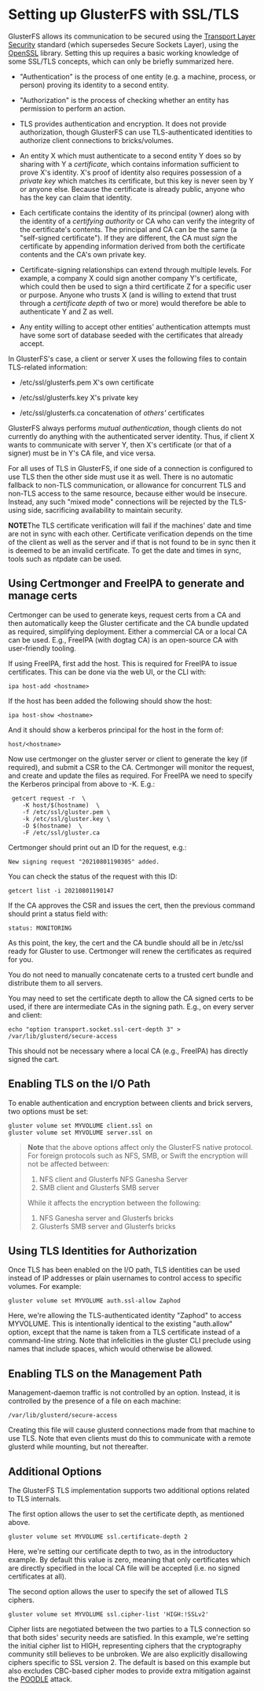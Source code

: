 # Setting up GlusterFS with SSL/TLS

GlusterFS allows its communication to be secured using the [Transport Layer
Security][tls] standard (which supersedes Secure Sockets Layer), using the
[OpenSSL][ossl] library. Setting this up requires a basic working knowledge of
some SSL/TLS concepts, which can only be briefly summarized here.

- "Authentication" is the process of one entity (e.g. a machine, process, or
  person) proving its identity to a second entity.

- "Authorization" is the process of checking whether an entity has permission
  to perform an action.

- TLS provides authentication and encryption. It does not provide
  authorization, though GlusterFS can use TLS-authenticated identities to
  authorize client connections to bricks/volumes.

- An entity X which must authenticate to a second entity Y does so by sharing
  with Y a _certificate_, which contains information sufficient to prove X's
  identity. X's proof of identity also requires possession of a _private key_
  which matches its certificate, but this key is never seen by Y or anyone
  else. Because the certificate is already public, anyone who has the key can
  claim that identity.

- Each certificate contains the identity of its principal (owner) along with
  the identity of a _certifying authority_ or CA who can verify the integrity
  of the certificate's contents. The principal and CA can be the same (a
  "self-signed certificate"). If they are different, the CA must _sign_ the
  certificate by appending information derived from both the certificate
  contents and the CA's own private key.

- Certificate-signing relationships can extend through multiple levels. For
  example, a company X could sign another company Y's certificate, which could
  then be used to sign a third certificate Z for a specific user or purpose.
  Anyone who trusts X (and is willing to extend that trust through a
  _certificate depth_ of two or more) would therefore be able to authenticate
  Y and Z as well.

- Any entity willing to accept other entities' authentication attempts must
  have some sort of database seeded with the certificates that already accept.

In GlusterFS's case, a client or server X uses the following files to contain
TLS-related information:

- /etc/ssl/glusterfs.pem X's own certificate

- /etc/ssl/glusterfs.key X's private key

- /etc/ssl/glusterfs.ca concatenation of _others'_ certificates

GlusterFS always performs _mutual authentication_, though clients do not
currently do anything with the authenticated server identity. Thus, if client X
wants to communicate with server Y, then X's certificate (or that of a signer)
must be in Y's CA file, and vice versa.

For all uses of TLS in GlusterFS, if one side of a connection is configured to
use TLS then the other side must use it as well. There is no automatic fallback
to non-TLS communication, or allowance for concurrent TLS and non-TLS access to
the same resource, because either would be insecure. Instead, any such "mixed
mode" connections will be rejected by the TLS-using side, sacrificing
availability to maintain security.

**NOTE**The TLS certificate verification will fail if the machines' date and
time are not in sync with each other. Certificate verification depends on the
time of the client as well as the server and if that is not found to be in
sync then it is deemed to be an invalid certificate. To get the date and times
in sync, tools such as ntpdate can be used.

## Using Certmonger and FreeIPA to generate and manage certs

Certmonger can be used to generate keys, request certs from a CA and then
automatically keep the Gluster certificate and the CA bundle updated as
required, simplifying deployment. Either a commercial CA or a local CA can
be used. E.g., FreeIPA (with dogtag CA) is an open-source CA with
user-friendly tooling.

If using FreeIPA, first add the host. This is required for FreeIPA to issue
certificates. This can be done via the web UI, or the CLI with:

    ipa host-add <hostname>

If the host has been added the following should show the host:

    ipa host-show <hostname>

And it should show a kerberos principal for the host in the form of:

    host/<hostname>

Now use certmonger on the gluster server or client to generate the key (if
required), and submit a CSR to the CA. Certmonger will monitor the request,
and create and update the files as required. For FreeIPA we need to specify
the Kerberos principal from above to -K. E.g.:

     getcert request -r  \
    	-K host/$(hostname)  \
    	-f /etc/ssl/gluster.pem \
    	-k /etc/ssl/gluster.key \
    	-D $(hostname)  \
    	-F /etc/ssl/gluster.ca

Certmonger should print out an ID for the request, e.g.:

    New signing request "20210801190305" added.

You can check the status of the request with this ID:

    getcert list -i 20210801190147

If the CA approves the CSR and issues the cert, then the previous command
should print a status field with:

    status: MONITORING

As this point, the key, the cert and the CA bundle should all be in /etc/ssl
ready for Gluster to use. Certmonger will renew the certificates as
required for you.

You do not need to manually concatenate certs to a trusted cert bundle and
distribute them to all servers.

You may need to set the certificate depth to allow the CA signed certs to be
used, if there are intermediate CAs in the signing path. E.g., on every server
and client:

    echo "option transport.socket.ssl-cert-depth 3" >  /var/lib/glusterd/secure-access

This should not be necessary where a local CA (e.g., FreeIPA) has directly
signed the cart.

## Enabling TLS on the I/O Path

To enable authentication and encryption between clients and brick servers, two
options must be set:

    gluster volume set MYVOLUME client.ssl on
    gluster volume set MYVOLUME server.ssl on

> **Note** that the above options affect only the GlusterFS native protocol.
> For foreign protocols such as NFS, SMB, or Swift the encryption will not be
> affected between:
>
> 1.  NFS client and Glusterfs NFS Ganesha Server
> 2.  SMB client and Glusterfs SMB server
>
> While it affects the encryption between the following:
>
> 1.  NFS Ganesha server and Glusterfs bricks
> 2.  Glusterfs SMB server and Glusterfs bricks

## Using TLS Identities for Authorization

Once TLS has been enabled on the I/O path, TLS identities can be used instead of
IP addresses or plain usernames to control access to specific volumes. For
example:

    gluster volume set MYVOLUME auth.ssl-allow Zaphod

Here, we're allowing the TLS-authenticated identity "Zaphod" to access MYVOLUME.
This is intentionally identical to the existing "auth.allow" option, except that
the name is taken from a TLS certificate instead of a command-line string. Note
that infelicities in the gluster CLI preclude using names that include spaces,
which would otherwise be allowed.

## Enabling TLS on the Management Path

Management-daemon traffic is not controlled by an option. Instead, it is
controlled by the presence of a file on each machine:

    /var/lib/glusterd/secure-access

Creating this file will cause glusterd connections made from that machine to use
TLS. Note that even clients must do this to communicate with a remote glusterd
while mounting, but not thereafter.

## Additional Options

The GlusterFS TLS implementation supports two additional options related to TLS
internals.

The first option allows the user to set the certificate depth, as mentioned
above.

    gluster volume set MYVOLUME ssl.certificate-depth 2

Here, we're setting our certificate depth to two, as in the introductory
example. By default this value is zero, meaning that only certificates which
are directly specified in the local CA file will be accepted (i.e. no signed
certificates at all).

The second option allows the user to specify the set of allowed TLS ciphers.

    gluster volume set MYVOLUME ssl.cipher-list 'HIGH:!SSLv2'

Cipher lists are negotiated between the two parties to a TLS connection so
that both sides' security needs are satisfied. In this example, we're setting
the initial cipher list to HIGH, representing ciphers that the cryptography
community still believes to be unbroken. We are also explicitly disallowing
ciphers specific to SSL version 2. The default is based on this example but
also excludes CBC-based cipher modes to provide extra mitigation against the
[POODLE][poo] attack.

[tls]: http://tools.ietf.org/html/rfc5246
[ossl]: https://www.openssl.org/
[poo]: http://web.nvd.nist.gov/view/vuln/detail?vulnId=CVE-2014-3566
